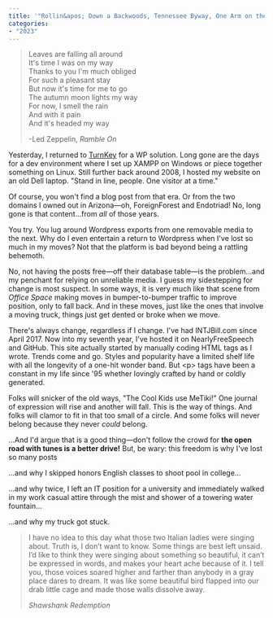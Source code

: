 ```yaml
---
title: '"Rollin&apos; Down a Backwoods, Tennessee Byway, One Arm on the Wheel"'
categories:
- "2023"
---
```


> Leaves are falling all around  
It's time I was on my way  
Thanks to you I'm much obliged  
For such a pleasant stay  
But now it's time for me to go  
The autumn moon lights my way  
For now, I smell the rain  
And with it pain  
And it's headed my way  
>  
> -Led Zeppelin, *Ramble On*  

Yesterday, I returned to [TurnKey](https://www.turnkeylinux.org/) for a WP solution.  Long gone are the days for a dev environment where I set up XAMPP on Windows or piece together something on Linux.  Still further back around 2008, I hosted my website on an old Dell laptop.  "Stand in line, people.  One visitor at a time."

Of course, you won't find a blog post from that era.  Or from the two domains I owned out in Arizona—oh, ForeignForest and Endotriad!  No, long gone is that content...from *all* of those years.  

You try.  You lug around Wordpress exports from one removable media to the next.  Why do I even entertain a return to Wordpress when I've lost so much in my moves?  Not that the platform is bad beyond being a rattling behemoth.  

No, not having the posts free—off their database table—is the problem...and my penchant for relying on unreliable media.  I guess my sidestepping for change is most suspect.  In some ways, it is very much like that scene from *Office Space* making moves in bumper-to-bumper traffic to improve position, only to fall back.  And in these moves,  just like the ones that involve a moving truck, things just get dented or broke when we move.  

There's always change, regardless if I change.  I've had INTJBill.com since April 2017.  Now into my seventh year, I've hosted it on NearlyFreeSpeech and GitHub.  This site actually started by manually coding HTML tags as I wrote.  Trends come and go.  Styles and popularity have a limited shelf life with all the longevity of a one-hit wonder band.  But \<p> tags have been a constant in my life since '95 whether lovingly crafted by hand or coldly generated.  

Folks will snicker of the old ways, "The Cool Kids use MeTiki!"  One journal of expression will rise and another will fall.  This is the way of things.  And folks will clamor to fit in that too small of a circle.  And some folks will never belong because they never *could* belong. 

...And I'd argue that is a good thing—don't follow the crowd for **the open road with tunes is a better drive!**  But, be wary:  this freedom is why I've lost so many posts 

...and why I skipped honors English classes to shoot pool in college...

...and why twice, I left an IT position for a university and immediately walked in my work casual attire through the mist and shower of a towering water fountain...

...and why my truck got stuck.  

> I have no idea to this day what those two Italian ladies were singing about. Truth is, I don’t want to know. Some things are best left unsaid. I’d like to think they were singing about something so beautiful, it can’t be expressed in words, and makes your heart ache because of it. I tell you, those voices soared higher and farther than anybody in a gray place dares to dream. It was like some beautiful bird flapped into our drab little cage and made those walls dissolve away. 
>
> *Shawshank Redemption*


